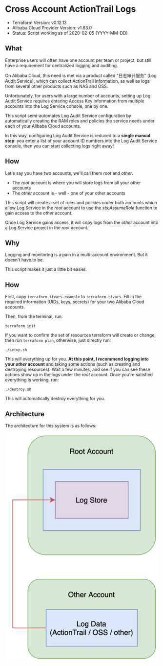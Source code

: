# Cross Account ActionTrail Logs

- Terraform Version: v0.12.13
- Alibaba Cloud Provider Version: v1.63.0
- Status: Script working as of 2020-02-05 (YYYY-MM-DD)

## What

Enterprise users will often have one account per team or project, but still have a requirement for centralized logging and auditing. 

On Alibaba Cloud, this need is met via a product called "日志审计服务" (Log Audit Service), which can collect ActionTrail information, as well as logs from several other products such as NAS and OSS. 

Unfortunately, for users with a large number of accounts, setting up Log Audit Service requires entering Access Key information from multiple accounts into the Log Service console, one by one.

This script semi-automates Log Audit Service configuration by automatically creating the RAM roles and policies the service needs under each of your Alibaba Cloud accounts. 

In this way, configuring Log Audit Service is reduced to a **single manual step**: you enter a list of your account ID numbers into the Log Audit Service console, then you can start collecting logs right away! 

## How

Let's say you have two accounts, we'll call them *root* and *other*.

- The *root* account is where you will store logs from all your other accounts
- The *other* account is - well - one of your other accounts

This script will create a set of roles and policies under both accounts which allow Log Service in the *root* account to use the *sts:AssumeRole* function to gain access to the *other* account. 

Once Log Service gains access, it will copy logs from the *other* account into a Log Service project in the *root* account. 

## Why

Logging and monitoring is a pain in a multi-account environment. But it doesn't have to be.

This script makes it just a little bit easier.

## How

First, copy `terraform.tfvars.example` to `terraform.tfvars`. Fill in the required information (UIDs, keys, secrets) for your two Alibaba Cloud accounts.

Then, from the terminal, run:

```
terraform init
```

If you want to confirm the set of resources terraform will create or change, then run `terraform plan`, otherwise, just directly run:

```
./setup.sh
```

This will everything up for you. **At this point, I recommend logging into your *other* account** and taking some actions (such as creating and destroying resources). Wait a few minutes, and see if you can see these actions show up in the logs under the *root* account. Once you're satisfied everything is working, run:

```
./destroy.sh
```

This will automatically destroy everything for you.

## Architecture

The architecture for this system is as follows:

![Cross Account Logging](diagrams/cross_account_logs.png)
